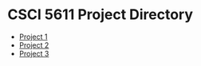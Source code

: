 # CSCI 5611 Project Directory

* [Project 1](csci-5611/project1/index.md)
* [Project 2](csci-5611/project2/index.md)
* [Project 3](csci-5611/project3/index.md)